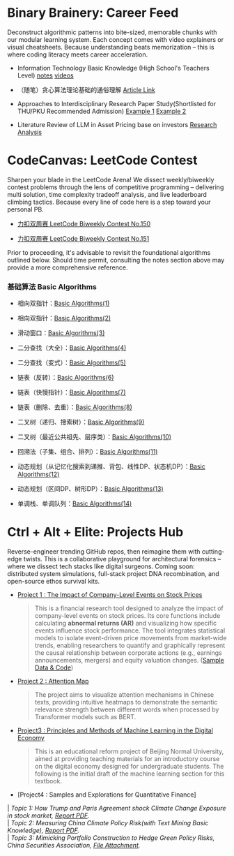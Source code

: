 # Binary Brainery: Career Feed

Deconstruct algorithmic patterns into bite-sized, memorable chunks with our modular learning system. Each concept comes with video explainers or visual cheatsheets. Because understanding beats memorization – this is where coding literacy meets career acceleration.

- Information Technology Basic Knowledge (High School's Teachers Level) [notes](https://mailbnueducn-my.sharepoint.com/:b:/g/personal/sjs_mail_bnu_edu_cn/Ee5xgoaURXxBh1_TUoe0HksBvf1Q-MRSnIBzpQVgPfD9GQ?e=arT8xE)  [videos](https://www.bilibili.com/video/BV1UB9uYjEGY/)

- （随笔）贪心算法理论基础的通俗理解 [​Article Link​](https://mailbnueducn-my.sharepoint.com/:b:/g/personal/sjs_mail_bnu_edu_cn/EeO69_Osqr9OkNBsFA5E7CoBblqk9rPemHGJpCjV1Jellg?e=6Ivdrg)

- Approaches to Interdisciplinary Research Paper Study(Shortlisted for THU/PKU Recommended Admission) [Example 1](https://mailbnueducn-my.sharepoint.com/:b:/g/personal/sjs_mail_bnu_edu_cn/EYWb8j_ziBZCjY49G_bQVZcBVkqvZ6_c81reQN83XNbuxg?e=49nXpf) [Example 2](https://mailbnueducn-my.sharepoint.com/:b:/g/personal/sjs_mail_bnu_edu_cn/EdTci6gJ4clGnBRa6ymlV3UBU8_r8AhmPFbJf9rg6vwknQ?e=djqRZR)

- Literature Review of LLM in Asset Pricing base on investors [Research Analysis](https://mailbnueducn-my.sharepoint.com/:b:/g/personal/sjs_mail_bnu_edu_cn/ETP0F7Ky7zFCslLN0vAh3y8BJCey52DjsYkvOHzeIzASFw?e=ILtIL5)

# CodeCanvas: LeetCode Contest

Sharpen your blade in the LeetCode Arena! We dissect weekly/biweekly contest problems through the lens of competitive programming – delivering multi solution, time complexity tradeoff analysis, and live leaderboard climbing tactics. Because every line of code here is a step toward your personal PB.

- [力扣双周赛 LeetCode Biweekly Contest No.150](https://samuelssj123.github.io/contents/ALGORITHMNOTES/LeetcodeContest(1).html)

- [力扣双周赛 LeetCode Biweekly Contest No.151](https://samuelssj123.github.io/contents/ALGORITHMNOTES/LeetcodeContest(2).html)

Prior to proceeding, it's advisable to revisit the foundational algorithms outlined below. Should time permit, consulting the notes section above may provide a more comprehensive reference.

### 基础算法 Basic Algorithms

- 相向双指针：[Basic Algorithms(1)](https://samuelssj123.github.io/contents/ALGORITHMNOTES/BasicAlgorithms(1).html)

- 相向双指针：[Basic Algorithms(2)](https://samuelssj123.github.io/contents/ALGORITHMNOTES/BasicAlgorithms(2).html)

- 滑动窗口：[Basic Algorithms(3)](https://samuelssj123.github.io/contents/ALGORITHMNOTES/BasicAlgorithms(3).html)

- 二分查找（大全）：[Basic Algorithms(4)](https://samuelssj123.github.io/contents/ALGORITHMNOTES/BasicAlgorithms(4).html)

- 二分查找（变式）：[Basic Algorithms(5)](https://samuelssj123.github.io/contents/ALGORITHMNOTES/BasicAlgorithms(5).html)

- 链表（反转）：[Basic Algorithms(6)](https://samuelssj123.github.io/contents/ALGORITHMNOTES/BasicAlgorithms(6).html)

- 链表（快慢指针）：[Basic Algorithms(7)](https://samuelssj123.github.io/contents/ALGORITHMNOTES/BasicAlgorithms(7).html)

- 链表（删除、去重）：[Basic Algorithms(8)](https://samuelssj123.github.io/contents/ALGORITHMNOTES/BasicAlgorithms(8).html)

- 二叉树（递归、搜索树）：[Basic Algorithms(9)](https://samuelssj123.github.io/contents/ALGORITHMNOTES/BasicAlgorithms(9).html)

- 二叉树（最近公共祖先、层序类）：[Basic Algorithms(10)](https://samuelssj123.github.io/contents/ALGORITHMNOTES/BasicAlgorithms(10).html)

- 回溯法（子集、组合、排列）：[Basic Algorithms(11)](https://samuelssj123.github.io/contents/ALGORITHMNOTES/BasicAlgorithms(11).html)

- 动态规划（从记忆化搜索到递推、背包、线性DP、状态机DP）：[Basic Algorithms(12)](https://samuelssj123.github.io/contents/ALGORITHMNOTES/BasicAlgorithms(12).html)

- 动态规划（区间DP、树形DP）：[Basic Algorithms(13)](https://samuelssj123.github.io/contents/ALGORITHMNOTES/BasicAlgorithms(13).html)

- 单调栈、单调队列：[Basic Algorithms(14)](https://samuelssj123.github.io/contents/ALGORITHMNOTES/BasicAlgorithms(14).html)

# Ctrl + Alt + Elite: Projects Hub 

Reverse-engineer trending GitHub repos, then reimagine them with cutting-edge twists. This is a collaborative playground for architectural forensics – where we dissect tech stacks like digital surgeons. Coming soon: distributed system simulations, full-stack project DNA recombination, and open-source ethos survival kits.

- [Project 1 : The Impact of Company-Level Events on Stock Prices](https://github.com/samuelssj123/samuelssj123.github.io/blob/580786c91eeddf2f3bf718f179f04eebd77cba19/contents/Code/Project1EventAnalysis.ipynb)

  > This is a financial research tool designed to analyze the impact of company-level events on stock prices. Its core functions include calculating **abnormal returns (AR)** and visualizing how specific events influence stock performance. The tool integrates statistical models to isolate event-driven price movements from market-wide trends, enabling researchers to quantify and graphically represent the causal relationship between corporate actions (e.g., earnings announcements, mergers) and equity valuation changes. ([Sample Data & Code](https://mailbnueducn-my.sharepoint.com/:f:/g/personal/sjs_mail_bnu_edu_cn/EvjUxziM7AFMt0rZ3vOnKFEBP02vYLsIczaVunbO0M835g?e=xtUNgD))

- [Project 2 : Attention Map](https://github.com/samuelssj123/samuelssj123.github.io/blob/5709faeb09bbae6b2cab8c17ca7b8e2bf771e42b/contents/Code/Project2AttentionMap)

  > The project aims to ​visualize attention mechanisms in Chinese texts, providing intuitive heatmaps to demonstrate the semantic relevance strength between different words when processed by Transformer models such as BERT.

- [Project3 : ​​Principles and Methods of Machine Learning in the Digital Economy​​](https://mailbnueducn-my.sharepoint.com/:b:/g/personal/sjs_mail_bnu_edu_cn/EQANtnKCwWxPqgZNsGu2crsBMJh3mX2I_sZfN1EDP9Dwkw?e=7GaIVe)

  > This is an educational reform project of Beijing Normal University, aimed at providing teaching materials for an introductory course on the digital economy designed for undergraduate students. The following is the initial draft of the machine learning section for this textbook.

- [Project4 : Samples and Explorations for Quantitative Finance]

| *Topic 1: How Trump and Paris Agreement shock Climate Change Exposure in stock market, [Report PDF](https://mailbnueducn-my.sharepoint.com/:b:/g/personal/sjs_mail_bnu_edu_cn/ESVv-E_tvshDrpWlcLc6r_gBR4WfN-UsGkRUldqoB3nrBQ?e=5n87ep).* <br> 
| *Topic 2: Measuring China Climate Policy Risk(with Text Mining Basic Knowledge), [Report PDF](https://mailbnueducn-my.sharepoint.com/:b:/g/personal/sjs_mail_bnu_edu_cn/EWCN-qKj4G5ElwYdZYEA_hcB4cVZ4fzGjvYc3M-1vG2Czw?e=K4DVyO).* <br>
| *Topic 3: Mimicking Portfolio Construction to Hedge Green Policy Risks, China Securities Association, [File Attachment](https://mailbnueducn-my.sharepoint.com/:f:/g/personal/sjs_mail_bnu_edu_cn/ErLLs83RNS9EgkQdp4HrzWIBVlo1xcD05i5GzfE4n0wA0w?e=fMc9nP).*
